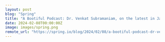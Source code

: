 ```yaml
---
layout: post
blog: "Spring"
title: "A Bootiful Podcast: Dr. Venkat Subramaniam, on the latest in Java"
date: 2024-02-08T00:00:00Z
image: images/spring.png
remote_url: "https://spring.io/blog/2024/02/08/a-bootiful-podcast-dr-venkat-subramaniam-on-the-latest-in-java"
---
```

